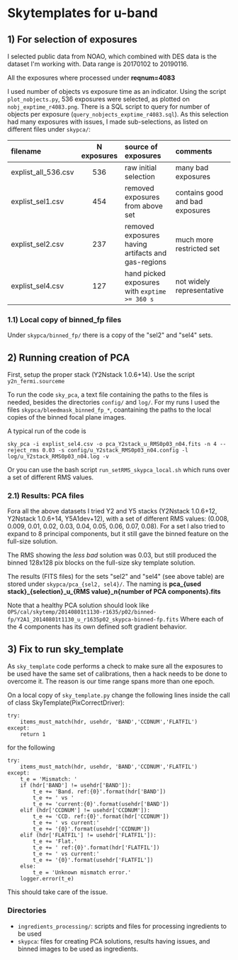 # Skytemplates for u-band

## 1) For selection of exposures
I selected public data from NOAO, which combined with DES data is the dataset I'm working with. Data range is 20170102 to 20190116.

All the exposures where processed under **reqnum=4083**

I used number of objects vs exposure time as an indicator. Using the script `plot_nobjects.py`, 536 exposures were selected, as plotted on `nobj_exptime_r4083.png`. There is a SQL script to query for number of objects per exposure (`query_nobjects_exptime_r4083.sql`). As this selection had many exposures with issues, I made sub-selections, as listed on different files under `skypca/`:

| filename | N exposures | source of exposures | comments |
| :------- | :---------: |:------------------- | :------- |
| explist_all_536.csv | 536 | raw initial selection | many bad exposures |
| explist_sel1.csv | 454 | removed exposures from above set | contains good and bad exposures |
| explist_sel2.csv | 237 | removed exposures having artifacts and gas-regions | much more restricted set |  
| explist_sel4.csv | 127 | hand picked exposures with `exptime >= 360 s` | not widely representative |

### 1.1) Local copy of binned_fp files
Under `skypca/binned_fp/` there is a copy of the "sel2" and "sel4" sets.

## 2) Running creation of PCA
First, setup the proper stack (Y2Nstack 1.0.6+14). Use the script `y2n_fermi.sourceme`

To run the code `sky_pca`, a text file containing the paths to the files is needed, besides the directories `config/` and `log/`. For my runs I used the files `skypca/bleedmask_binned_fp_*`, coantaining the paths to the local copies of the binned focal plane images.

A typical run of the code is 
```
sky_pca -i explist_sel4.csv -o pca_Y2stack_u_RMS0p03_n04.fits -n 4 --reject_rms 0.03 -s config/u_Y2stack_RMS0p03_n04.config -l log/u_Y2stack_RMS0p03_n04.log -v
````
Or you can use the bash script `run_setRMS_skypca_local.sh` which runs over a set of different RMS values.

### 2.1) Results: PCA files
Fora all the above datasets I tried Y2 and Y5 stacks (Y2Nstack 1.0.6+12, Y2Nstack 1.0.6+14, Y5A1dev+12), with a set of different RMS values: (0.008, 0.009, 0.01, 0.02, 0.03, 0.04, 0.05, 0.06, 0.07, 0.08). For a set I also tried to expand to 8 principal components, but it still gave the binned feature on the full-size solution.

The RMS showing the *less bad* solution was 0.03, but still produced the binned 128x128 pix blocks on the full-size sky template solution.

The results (FITS files) for the sets "sel2" and "sel4" (see above table) are stored under `skypca/pca_{sel2, sel4}/`. The naming is **pca_{used stack}\_{selection}\_u\_{RMS value}\_n{number of PCA components}.fits**

Note that a healthy PCA solution should look like `OPS/cal/skytemp/20140801t1130-r1635/p02/binned-fp/Y2A1_20140801t1130_u_r1635p02_skypca-binned-fp.fits` Where each of the 4 components has its own defined soft gradient behavior.

## 3) Fix to run sky_template
As `sky_template` code performs a check to make sure all the exposures to be used have the same set of calibrations, then a hack needs to be done to overcome it. The reason is our time range spans more than one epoch.

On a local copy of `sky_template.py` change the following lines inside the call of class SkyTemplate(PixCorrectDriver):
```
try:
    items_must_match(hdr, usehdr, 'BAND','CCDNUM','FLATFIL')
except:
    return 1
```
for the following
```
try:
    items_must_match(hdr, usehdr, 'BAND','CCDNUM','FLATFIL')
except:
    t_e = 'Mismatch: '
    if (hdr['BAND'] != usehdr['BAND']):
        t_e += 'Band. ref:{0}'.format(hdr['BAND'])
        t_e += ' vs '
        t_e += 'current:{0}'.format(usehdr['BAND'])
    elif (hdr['CCDNUM'] != usehdr['CCDNUM']):
        t_e += 'CCD. ref:{0}'.format(hdr['CCDNUM'])
        t_e += ' vs current:'
        t_e += '{0}'.format(usehdr['CCDNUM'])
    elif (hdr['FLATFIL'] != usehdr['FLATFIL']):
        t_e += 'Flat.'
        t_e += ' ref:{0}'.format(hdr['FLATFIL'])
        t_e += ' vs current:'
        t_e += '{0}'.format(usehdr['FLATFIL'])
    else:
        t_e = 'Unknown mismatch error.'
    logger.error(t_e)
```

This should take care of the issue.

### Directories
* `ingredients_processing/`: scripts and files for processing ingredients to be used
* `skypca`: files for creating PCA solutions, results having issues, and binned images to be used as ingredients.
